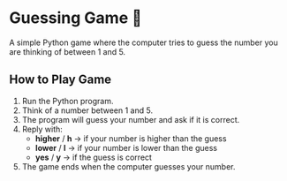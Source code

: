 # Guessing Game 🎯

A simple Python game where the computer tries to guess the number you are thinking of between 1 and 5.

## How to Play Game
1. Run the Python program.
2. Think of a number between 1 and 5.
3. The program will guess your number and ask if it is correct.
4. Reply with:
   - **higher** / **h** → if your number is higher than the guess
   - **lower** / **l** → if your number is lower than the guess
   - **yes** / **y** → if the guess is correct
5. The game ends when the computer guesses your number.
